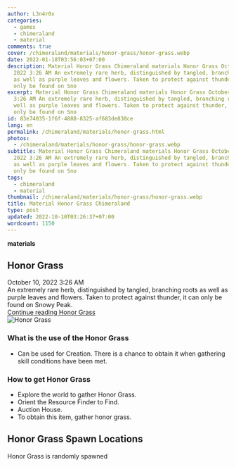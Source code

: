 ```yaml
---
author: L3n4r0x
categories:
  - games
  - chimeraland
  - material
comments: true
cover: /chimeraland/materials/honor-grass/honor-grass.webp
date: 2022-01-18T03:56:03+07:00
description: Material Honor Grass Chimeraland materials Honor Grass October 10,
  2022 3:26 AM An extremely rare herb, distinguished by tangled, branching roots
  as well as purple leaves and flowers. Taken to protect against thunder, it can
  only be found on Sno
excerpt: Material Honor Grass Chimeraland materials Honor Grass October 10, 2022
  3:26 AM An extremely rare herb, distinguished by tangled, branching roots as
  well as purple leaves and flowers. Taken to protect against thunder, it can
  only be found on Sno
id: 83e74035-1f6f-4888-8325-af683de830ce
lang: en
permalink: /chimeraland/materials/honor-grass.html
photos:
  - /chimeraland/materials/honor-grass/honor-grass.webp
subtitle: Material Honor Grass Chimeraland materials Honor Grass October 10,
  2022 3:26 AM An extremely rare herb, distinguished by tangled, branching roots
  as well as purple leaves and flowers. Taken to protect against thunder, it can
  only be found on Sno
tags:
  - chimeraland
  - material
thumbnail: /chimeraland/materials/honor-grass/honor-grass.webp
title: Material Honor Grass Chimeraland
type: post
updated: 2022-10-10T03:26:37+07:00
wordcount: 1150
---
```


<link
  rel="stylesheet"
  href="https://rawcdn.githack.com/dimaslanjaka/Web-Manajemen/870a349/css/bootstrap-5-3-0-alpha3-wrapper.css"
/>
<section id="bootstrap-wrapper">
  <div data-bs-theme="dark">
    <div
      class="row g-0 border rounded overflow-hidden flex-md-row mb-4 shadow-sm position-relative bg-dark text-light"
    >
      <div class="col p-4 d-flex flex-column position-static">
        <strong class="d-inline-block mb-2 text-success">materials</strong>
        <h2 class="mb-0">Honor Grass</h2>
        <div class="mb-1 text-muted">October 10, 2022 3:26 AM</div>
        <div class="mb-2 border p-1">
          An extremely rare herb, distinguished by tangled, branching roots as
          well as purple leaves and flowers. Taken to protect against thunder,
          it can only be found on Snowy Peak.
        </div>
        <a
          href="/chimeraland/materials/honor-grass.html"
          class="stretched-link d-none text-primary"
          >Continue reading Honor Grass</a
        >
      </div>
      <div class="col-auto d-none d-md-block d-lg-block">
        <img
          src="https://www.webmanajemen.com/chimeraland/materials/honor-grass/honor-grass.webp"
          alt="Honor Grass"
        />
      </div>
    </div>
    <div class="row">
      <div class="col-lg-6 col-12 mb-2">
        <div class="card">
          <div class="card-body">
            <h3 class="card-title">What is the use of the Honor Grass</h3>
            <div class="card-text">
              <ul>
                <li>
                  Can be used for Creation. There is a chance to obtain it when
                  gathering skill conditions have been met.
                </li>
              </ul>
            </div>
          </div>
        </div>
      </div>
      <div class="col-lg-6 col-12 mb-2">
        <div class="card">
          <div class="card-body">
            <h3 class="card-title">How to get Honor Grass</h3>
            <div class="card-text">
              <ul>
                <li>Explore the world to gather Honor Grass.</li>
                <li>Orient the Resource Finder to Find.</li>
                <li>Auction House.</li>
                <li>To obtain this item, gather honor grass.</li>
              </ul>
            </div>
          </div>
        </div>
      </div>
      <div class="col-12 mb-2">
        <h2>Honor Grass Spawn Locations</h2>
        <p>Honor Grass is randomly spawned</p>
      </div>
    </div>
  </div>
</section>
